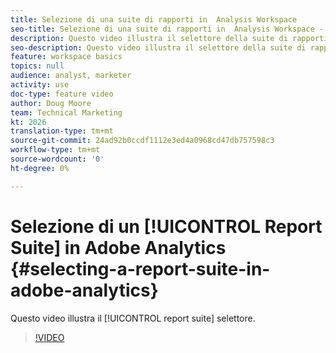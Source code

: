 ```yaml
---
title: Selezione di una suite di rapporti in  Analysis Workspace
seo-title: Selezione di una suite di rapporti in  Analysis Workspace -  Adobe Analytics
description: Questo video illustra il selettore della suite di rapporti.
seo-description: Questo video illustra il selettore della suite di rapporti. - Adobe Analytics
feature: workspace basics
topics: null
audience: analyst, marketer
activity: use
doc-type: feature video
author: Doug Moore
team: Technical Marketing
kt: 2026
translation-type: tm+mt
source-git-commit: 24ad92b0ccdf1112e3ed4a0968cd47db757598c3
workflow-type: tm+mt
source-wordcount: '0'
ht-degree: 0%

---
```



# Selezione di un [!UICONTROL Report Suite] in  Adobe Analytics {#selecting-a-report-suite-in-adobe-analytics}

Questo video illustra il [!UICONTROL report suite] selettore.

>[!VIDEO](https://video.tv.adobe.com/v/23967/?quality=12)
